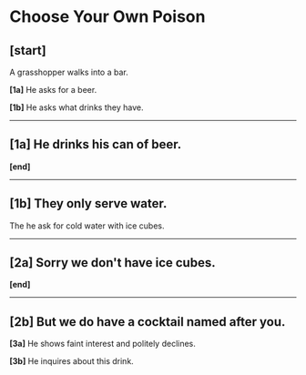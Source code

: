 # Choose Your Own Poison

## [start]
A grasshopper walks into a bar.

**[1a]** He asks for a beer.

**[1b]** He asks what drinks they have.

---

## [1a] He drinks his can of beer.
**[end]**

---

## [1b] They only serve water.
The he ask for cold water with ice cubes.

---

## [2a] Sorry we don't have ice cubes.
**[end]**

---

## [2b] But we do have a cocktail named after you.

**[3a]** He shows faint interest and politely declines.

**[3b]** He inquires about this drink.
